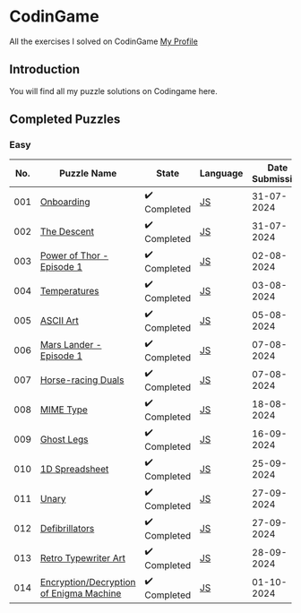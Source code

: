 # CodinGame

All the exercises I solved on CodinGame [My Profile](https://www.codingame.com/profile/7e7744b014fd49a86da5cc7b8f2c8dcb5169026)

## Introduction

You will find all my puzzle solutions on Codingame here.

## Completed Puzzles

### Easy

| No. | Puzzle Name                                                                                                               | State                        | Language                                                                                                                         | Date Submission |
| --- | ------------------------------------------------------------------------------------------------------------------------- | ---------------------------- | -------------------------------------------------------------------------------------------------------------------------------- | --------------- |
| 001 | [Onboarding](https://www.codingame.com/training/easy/onboarding)                                                          | :heavy_check_mark: Completed | [JS](https://github.com/kirilyanev/CodinGame/blob/main/Puzzles/Easy/Onboarding/Javascript.js)                                    | 31-07-2024
| 002 | [The Descent](https://www.codingame.com/training/easy/the-descent)                                                        | :heavy_check_mark: Completed | [JS](https://github.com/kirilyanev/CodinGame/blob/main/Puzzles/Easy/The%20descent/Javascript.js)                                 | 31-07-2024
| 003 | [Power of Thor - Episode 1](https://www.codingame.com/training/easy/power-of-thor-episode-1)                              | :heavy_check_mark: Completed | [JS](https://github.com/kirilyanev/CodinGame/blob/main/Puzzles/Easy/Power%20of%20Thor%20-%20Episode%201/Javascript.js)           | 02-08-2024
| 004 | [Temperatures](https://www.codingame.com/training/easy/temperatures)                                                      | :heavy_check_mark: Completed | [JS](https://github.com/kirilyanev/CodinGame/blob/main/Puzzles/Easy/Temperatures/Javascript.js)                                  | 03-08-2024
| 005 | [ASCII Art](https://www.codingame.com/training/easy/ascii-art)                                                            | :heavy_check_mark: Completed | [JS](https://github.com/kirilyanev/CodinGame/blob/main/Puzzles/Easy/ASCII%20Art/Javascript.js)                                   | 05-08-2024
| 006 | [Mars Lander - Episode 1](https://www.codingame.com/training/easy/mars-lander-episode-1)                                  | :heavy_check_mark: Completed | [JS](https://github.com/kirilyanev/CodinGame/blob/main/Puzzles/Easy/Mars%20Lander%20-%20Episode%201/Javascript.js)               | 07-08-2024
| 007 | [Horse-racing Duals](https://www.codingame.com/training/easy/horse-racing-duals)                                          | :heavy_check_mark: Completed | [JS](https://github.com/kirilyanev/CodinGame/blob/main/Puzzles/Easy/Horse-racing%20Duals/Javascript.js)                          | 07-08-2024
| 008 | [MIME Type](https://www.codingame.com/training/easy/mime-type)                                                            | :heavy_check_mark: Completed | [JS](https://github.com/kirilyanev/CodinGame/blob/main/Puzzles/Easy/MIME%20Type/Javascript.js)                                   | 18-08-2024
| 009 | [Ghost Legs](https://www.codingame.com/training/easy/ghost-legs)                                                          | :heavy_check_mark: Completed | [JS](https://github.com/kirilyanev/CodinGame/blob/main/Puzzles/Easy/Ghost%20Legs/Javascript.js)                                  | 16-09-2024
| 010 | [1D Spreadsheet](https://www.codingame.com/training/easy/1d-spreadsheet)                                                  | :heavy_check_mark: Completed | [JS](https://github.com/kirilyanev/CodinGame/blob/main/Puzzles/Easy/1D%20Spreadsheet/Javascript.js)                              | 25-09-2024
| 011 | [Unary](https://www.codingame.com/training/easy/unary)                                                                    | :heavy_check_mark: Completed | [JS](https://github.com/kirilyanev/CodinGame/blob/main/Puzzles/Easy/Unary/Javascript.js)                                         | 27-09-2024
| 012 | [Defibrillators](https://www.codingame.com/training/easy/defibrillators)                                                  | :heavy_check_mark: Completed | [JS](https://github.com/kirilyanev/CodinGame/blob/main/Puzzles/Easy/Defibrillators/Javasript.js)                                 | 27-09-2024
| 013 | [Retro Typewriter Art](https://www.codingame.com/training/easy/retro-typewriter-art)                                      | :heavy_check_mark: Completed | [JS](https://github.com/kirilyanev/CodinGame/blob/main/Puzzles/Easy/Retro%20Typewriter%20Art/Javascript.js)                      | 28-09-2024
| 014 | [Encryption/Decryption of Enigma Machine](https://www.codingame.com/training/easy/encryptiondecryption-of-enigma-machine) | :heavy_check_mark: Completed | [JS](https://github.com/kirilyanev/CodinGame/blob/main/Puzzles/Easy/EncryptionDecryption%20of%20Enigma%20Machine/Javascript.js)  | 01-10-2024
